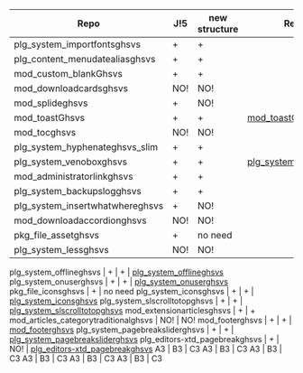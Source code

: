
Repo | J!5 | new structure | Releases
---------|----------|---------|---------
 plg_system_importfontsghsvs | + | +
 plg_content_menudatealiasghsvs | + | +
 mod_custom_blankGhsvs | + | +
 mod_downloadcardsghsvs | NO! | NO!
 mod_splideghsvs | + | NO!
 mod_toastGhsvs | + | + | [mod_toastGhsvs](https://github.com/GHSVS-de/mod_toastGhsvs/releases)
 mod_tocghsvs | NO! | NO!
 plg_system_hyphenateghsvs_slim | + | +
 plg_system_venoboxghsvs | + | + | [plg_system_venoboxghsvs](https://github.com/GHSVS-de/plg_system_venoboxghsvs/releases)
 mod_administratorlinkghsvs | + | +
 plg_system_backupslogghsvs | + | +
 plg_system_insertwhatwhereghsvs | + | NO!
 mod_downloadaccordionghsvs | NO! | NO!
 pkg_file_assetghsvs | + | no need
 plg_system_lessghsvs | NO! | NO!


 plg_system_offlineghsvs | + | + | [plg_system_offlineghsvs](https://github.com/GHSVS-de/plg_system_offlineghsvs/releases)
 plg_system_onuserghsvs | + | + | [plg_system_onuserghsvs](https://github.com/GHSVS-de/plg_system_onuserghsvs/releases)
 pkg_file_iconsghsvs | + | no need
 plg_system_iconsghsvs | + | + | [plg_system_iconsghsvs](https://github.com/GHSVS-de/plg_system_iconsghsvs/releases)
 plg_system_slscrolltotopghsvs  | + | + | [plg_system_slscrolltotopghsvs](https://github.com/GHSVS-de/plg_system_slscrolltotopghsvs/releases)
 mod_extensionarticlesghsvs | + | +
 mod_articles_categorytraditionalghsvs | NO! | NO!
 mod_footerghsvs | + | + | [mod_footerghsvs](https://github.com/GHSVS-de/mod_footerghsvs/releases)
 plg_system_pagebreaksliderghsvs | + | + | [plg_system_pagebreaksliderghsvs](https://github.com/GHSVS-de/plg_system_pagebreaksliderghsvs/releases)
 plg_editors-xtd_pagebreakghsvs | + | NO! | [plg_editors-xtd_pagebreakghsvs](https://github.com/GHSVS-de/plg_editors-xtd_pagebreakghsvs/releases)
 A3 | B3 | C3
 A3 | B3 | C3
 A3 | B3 | C3
 A3 | B3 | C3
 A3 | B3 | C3
 A3 | B3 | C3

